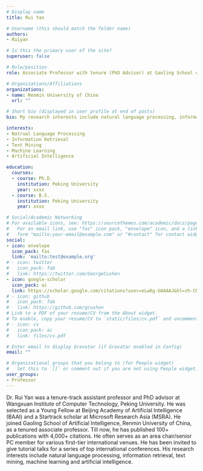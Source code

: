 ```yaml
---
# Display name
title: Rui Yan

# Username (this should match the folder name)
authors: 
- Ruiyan

# Is this the primary user of the site?
superuser: false

# Role/position
role: Associate Professor with tenure (PhD Advisor) at Gaoling School of Artificial Intelligence

# Organizations/Affiliations
organizations:
- name: Renmin University of China
  url: ""

# Short bio (displayed in user profile at end of posts)
bio: My research interests include natural language processing, information retrieval, text mining, machine learning, and artificial intelligence.

interests:
- Natrual Language Processing
- Information Retrieval
- Text Mining
- Machine Learning
- Artificial Intelligence

education:
  courses:
  - course: Ph.D.
    institution: Peking University
    year: xxxx
  - course: B.S.
    institution: Peking University
    year: xxxx

# Social/Academic Networking
# For available icons, see: https://sourcethemes.com/academic/docs/page-builder/#icons
#   For an email link, use "fas" icon pack, "envelope" icon, and a link in the
#   form "mailto:your-email@example.com" or "#contact" for contact widget.
social:
- icon: envelope
  icon_pack: fas
  link: 'mailto:test@example.org'
# - icon: twitter
#   icon_pack: fab
#   link: https://twitter.com/GeorgeCushen
- icon: google-scholar
  icon_pack: ai
  link: https://scholar.google.com/citations?user=eLw6g-UAAAAJ&hl=zh-CN
# - icon: github
#   icon_pack: fab
#   link: https://github.com/gcushen
# Link to a PDF of your resume/CV from the About widget.
# To enable, copy your resume/CV to `static/files/cv.pdf` and uncomment the lines below.
# - icon: cv
#   icon_pack: ai
#   link: files/cv.pdf

# Enter email to display Gravatar (if Gravatar enabled in Config)
email: ""

# Organizational groups that you belong to (for People widget)
#   Set this to `[]` or comment out if you are not using People widget.
user_groups:
- Professor
---
```


Dr. Rui Yan was a tenure-track assistant professor and PhD advisor at Wangxuan Institute of Computer Technology, Peking University. He was selected as a Young Fellow at Beijing Academy of Artificial Intelligence (BAAI) and a Startrack scholar at Microsoft Research Asia (MSRA). He joined Gaoling School of Artificial Intelligence, Renmin University of China, as a tenured associate professor. Till now, he has published 100+ publications with 4,000+ citations. He often serves as an area chair/senior PC member for various first-tier international venues. He has been invited to give tutorial talks for a series of top international conferences. His research interests include natural language processing, information retrieval, text mining, machine learning and artificial intelligence.
